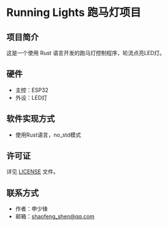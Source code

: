 # Running Lights 跑马灯项目

## 项目简介
这是一个使用 Rust 语言开发的跑马灯控制程序，轮流点亮LED灯。

## 硬件
- 主控：ESP32
- 外设：LED灯

## 软件实现方式
- 使用Rust语言，no_std模式

## 许可证
详见 [LICENSE](LICENSE) 文件。

## 联系方式
- 作者：申少锋
- 邮箱：shaofeng_shen@qq.com
